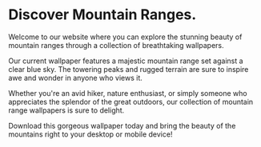 <!--font:Montserrat-->

# Discover Mountain Ranges.

Welcome to our website where you can explore the stunning beauty of mountain ranges through a collection of breathtaking wallpapers. 

Our current wallpaper features a majestic mountain range set against a clear blue sky. The towering peaks and rugged terrain are sure to inspire awe and wonder in anyone who views it.

Whether you're an avid hiker, nature enthusiast, or simply someone who appreciates the splendor of the great outdoors, our collection of mountain range wallpapers is sure to delight. 

Download this gorgeous wallpaper today and bring the beauty of the mountains right to your desktop or mobile device!

<!--

Write me markdown content of website with wallpaper:

"A mountain range with a clear blue sky"

The header of the page should not be copy of the text but rather a real content of the website which is using this wallpaper.


---


# Explore the Majestic Beauty of Mountain Ranges

Welcome to our website where you can experience the breathtaking beauty of mountain ranges through stunning wallpapers. 

Our current wallpaper features a majestic mountain range set against a clear blue sky. The towering peaks and rugged terrain are sure to inspire awe and wonder in anyone who views it.

Whether you're an avid hiker, nature enthusiast, or simply someone who appreciates the splendor of the great outdoors, our collection of mountain range wallpapers is sure to delight. 

So why wait? Download this gorgeous wallpaper today and bring the beauty of the mountains right to your desktop or mobile device!


---


Heading is too long, rewrite whole content.


---


# Discover the Beauty of Mountain Ranges

Welcome to our website where you can explore the stunning beauty of mountain ranges through a collection of breathtaking wallpapers. 

Our current wallpaper features a majestic mountain range set against a clear blue sky. The towering peaks and rugged terrain are sure to inspire awe and wonder in anyone who views it.

Whether you're an avid hiker, nature enthusiast, or simply someone who appreciates the splendor of the great outdoors, our collection of mountain range wallpapers is sure to delight. 

Download this gorgeous wallpaper today and bring the beauty of the mountains right to your desktop or mobile device!


---


Heading is too long, rewrite whole content.


---


# Experience the Beauty of Mountain Ranges

Welcome to our website where you can experience the stunning beauty of mountain ranges through a collection of breathtaking wallpapers. 

Our current wallpaper showcases a majestic mountain range set against a clear blue sky. The towering peaks and rugged terrain are sure to inspire awe and wonder in anyone who views it.

Whether you're an avid hiker, nature lover, or simply someone who appreciates the splendor of the great outdoors, our collection of mountain range wallpapers is sure to delight. 

Download this gorgeous wallpaper today and bring the beauty of the mountains right to your desktop or mobile device!


---


Heading is too long, rewrite whole content.


---


# Explore Majestic Mountain Ranges

Welcome to our website where you can explore the stunning beauty of mountain ranges through a collection of breathtaking wallpapers. 

Our current wallpaper features a majestic mountain range set against a clear blue sky. The towering peaks and rugged terrain are sure to inspire awe and wonder in anyone who views it.

Whether you're an avid hiker, nature enthusiast, or simply someone who appreciates the splendor of the great outdoors, our collection of mountain range wallpapers is sure to delight. 

Download this gorgeous wallpaper today and bring the beauty of the mountains right to your desktop or mobile device!


---


Write me a Google font which is best fitting for the website.

Pick from the list:
- Raleway
- Playfair Display
- Futura
- Lobster
- IBM Plex Sans
- Open Sans
- Orbitron
- Poppins
- Roboto
- Alegreya
- Lato
- Great Vibes
- Barlow Condensed
- Exo 2
- Montserrat
- Inter
- Dancing Script


Write just the font name nothing else.


---


Montserrat

-->
